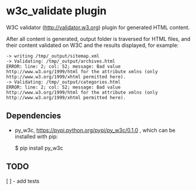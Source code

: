# w3c_validate plugin

W3C validator (http://validator.w3.org) plugin for generated HTML content.

After all content is generated, output folder is traversed for HTML files, and
their content validated on W3C and the results displayed, for example:

    -> writing /tmp/_output/sitemap.xml
    -> Validating: /tmp/_output/archives.html
    ERROR: line: 2; col: 52; message: Bad value http://www.w3.org/1999/html for the attribute xmlns (only http://www.w3.org/1999/xhtml permitted here).
    -> Validating: /tmp/_output/categories.html
    ERROR: line: 2; col: 52; message: Bad value http://www.w3.org/1999/html for the attribute xmlns (only http://www.w3.org/1999/xhtml permitted here).

## Dependencies

* py_w3c, https://pypi.python.org/pypi/py_w3c/0.1.0 , which can be installed with pip:

    $ pip install py_w3c

## TODO

[ ] - add tests




